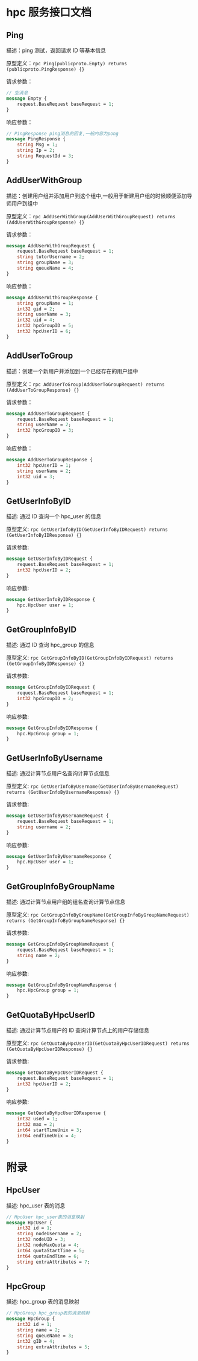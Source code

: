 # hpc 服务接口文档

## Ping

描述：ping 测试，返回请求 ID 等基本信息

原型定义：`rpc Ping(publicproto.Empty) returns (publicproto.PingResponse) {}`

请求参数：

```protobuf
// 空消息
message Empty {
    request.BaseRequest baseRequest = 1;
}
```

响应参数：

```protobuf
// PingResponse ping消息的回复,一般内容为pong
message PingResponse {
    string Msg = 1;
    string Ip = 2;
    string RequestId = 3;
}
```

## AddUserWithGroup

描述：创建用户组并添加用户到这个组中,一般用于新建用户组的时候顺便添加导师用户到组中

原型定义：`rpc AddUserWithGroup(AddUserWithGroupRequest) returns (AddUserWithGroupResponse) {}`

请求参数：

```protobuf
message AddUserWithGroupRequest {
    request.BaseRequest baseRequest = 1;
    string tutorUsername = 2;
    string groupName = 3;
    string queueName = 4;
}
```

响应参数：

```protobuf
message AddUserWithGroupResponse {
    string groupName = 1;
    int32 gid = 2;
    string userName = 3;
    int32 uid = 4;
    int32 hpcGroupID = 5;
    int32 hpcUserID = 6;
}
```

## AddUserToGroup

描述：创建一个新用户并添加到一个已经存在的用户组中

原型定义：`rpc AddUserToGroup(AddUserToGroupRequest) returns (AddUserToGroupResponse) {}`

请求参数：

```protobuf
message AddUserToGroupRequest {
    request.BaseRequest baseRequest = 1;
    string userName = 2;
    int32 hpcGroupID = 3;
}
```

响应参数：

```protobuf
message AddUserToGroupResponse {
    int32 hpcUserID = 1;
    string userName = 2;
    int32 uid = 3;
}
```

## GetUserInfoByID

描述: 通过 ID 查询一个 hpc_user 的信息

原型定义: `rpc GetUserInfoByID(GetUserInfoByIDRequest) returns (GetUserInfoByIDResponse) {}`

请求参数:

```protobuf
message GetUserInfoByIDRequest {
    request.BaseRequest baseRequest = 1;
    int32 hpcUserID = 2;
}
```

响应参数:

```protobuf
message GetUserInfoByIDResponse {
    hpc.HpcUser user = 1;
}
```

## GetGroupInfoByID

描述: 通过 ID 查询 hpc_group 的信息

原型定义: `rpc GetGroupInfoByID(GetGroupInfoByIDRequest) returns (GetGroupInfoByIDResponse) {}`

请求参数:

```protobuf
message GetGroupInfoByIDRequest {
    request.BaseRequest baseRequest = 1;
    int32 hpcGroupID = 2;
}
```

响应参数:

```protobuf
message GetGroupInfoByIDResponse {
    hpc.HpcGroup group = 1;
}
```

## GetUserInfoByUsername

描述: 通过计算节点用户名查询计算节点信息

原型定义: `rpc GetUserInfoByUsername(GetUserInfoByUsernameRequest) returns (GetUserInfoByUsernameResponse) {}`

请求参数:

```protobuf
message GetUserInfoByUsernameRequest {
    request.BaseRequest baseRequest = 1;
    string username = 2;
}
```

响应参数:

```protobuf
message GetUserInfoByUsernameResponse {
    hpc.HpcUser user = 1;
}
```

## GetGroupInfoByGroupName

描述: 通过计算节点用户组的组名查询计算节点信息

原型定义: `rpc GetGroupInfoByGroupName(GetGroupInfoByGroupNameRequest) returns (GetGroupInfoByGroupNameResponse) {}`

请求参数:

```protobuf
message GetGroupInfoByGroupNameRequest {
    request.BaseRequest baseRequest = 1;
    string name = 2;
}
```

响应参数:

```protobuf
message GetGroupInfoByGroupNameResponse {
    hpc.HpcGroup group = 1;
}
```

## GetQuotaByHpcUserID

描述: 通过计算节点用户的 ID 查询计算节点上的用户存储信息

原型定义: `rpc GetQuotaByHpcUserID(GetQuotaByHpcUserIDRequest) returns (GetQuotaByHpcUserIDResponse) {}`

请求参数:

```protobuf
message GetQuotaByHpcUserIDRequest {
    request.BaseRequest baseRequest = 1;
    int32 hpcUserID = 2;
}
```

响应参数:

```protobuf
message GetQuotaByHpcUserIDResponse {
    int32 used = 1;
    int32 max = 2;
    int64 startTimeUnix = 3;
    int64 endTimeUnix = 4;
}
```

# 附录

## HpcUser

描述: hpc_user 表的消息

```protobuf
// HpcUser hpc_user表的消息映射
message HpcUser {
    int32 id = 1;
    string nodeUsername = 2;
    int32 nodeUID = 3;
    int32 nodeMaxQuota = 4;
    int64 quotaStartTime = 5;
    int64 quotaEndTime = 6;
    string extraAttributes = 7;
}
```

## HpcGroup

描述: hpc_group 表的消息映射

```protobuf
// HpcGroup hpc_group表的消息映射
message HpcGroup {
    int32 id = 1;
    string name = 2;
    string queueName = 3;
    int32 gID = 4;
    string extraAttributes = 5;
}
```
